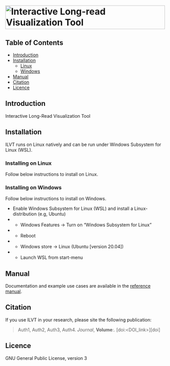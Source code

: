 # <img src="https://github.com/jaclew/IVLT/blob/main/ILVT.png" alt="Interactive Long-read Visualization Tool" width="500" height="74" align="middle">

## Table of Contents
* [Introduction](https://github.com/jaclew/IVLT/#introduction)
* [Installation](https://github.com/jaclew/IVLT/#installation)
  - [Linux](https://github.com/jaclew/IVLT/#installing-on-linux)
  - [Windows](https://github.com/jaclew/IVLT/#installing-on-windows)
* [Manual](https://github.com/jaclew/IVLT/#manual)
* [Citation](https://github.com/jaclew/IVLT/#citation)
* [Licence](https://github.com/jaclew/IVLT/#licence)


## Introduction
Interactive Long-Read Visualization Tool

## Installation
ILVT runs on Linux natively and can be run under Windows Subsystem for Linux (WSL).

### Installing on Linux
Follow below instructions to install on Linux.

### Installing on Windows
Follow below instructions to install on Windows.
* Enable Windows Subsystem for Linux (WSL) and install a Linux-distribution (e.g, Ubuntu)
* * Windows Features -> Turn on “Windows Subsystem for Linux” 
* * Reboot 
* * Windows store -> Linux (Ubuntu [version 20.04]) 
* * Launch WSL from start-menu 

## Manual
Documentation and example use cases are available in the <a href="https://github.com/jaclew/IVLT/raw/main/reference_manual.docx" target="_blank">reference manual</a>.

## Citation
If you use ILVT in your research, please site the following publication:
> Auth1, Auth2, Auth3, Auth4.
> *Journal*, **Volume**:<pages>. [doi:<DOI_link>][doi]

## Licence
GNU General Public License, version 3

